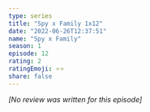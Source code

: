 ```yaml
---
type: series
title: "Spy x Family 1x12"
date: "2022-06-26T12:37:51"
name: "Spy x Family"
season: 1
episode: 12
rating: 2
ratingEmoji: ⭐️⭐️
share: false
---
```


*[No review was written for this episode]*
